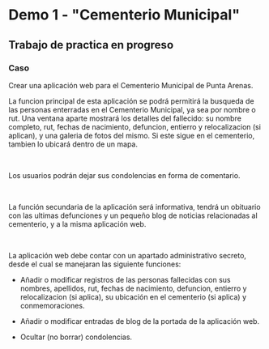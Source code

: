 # Demo 1 - "Cementerio Municipal"
## Trabajo de practica en progreso
### Caso
Crear una aplicación web para el Cementerio Municipal de Punta Arenas.
<br>
<p>La funcion principal de esta aplicación se podrá permitirá la busqueda de las personas enterradas en el Cementerio Municipal, ya sea por nombre o rut. Una ventana aparte mostrará los detalles del fallecido: su nombre completo, rut, fechas de nacimiento, defuncion, entierro y relocalizacion (si aplican), y una galeria de fotos del mismo. Si este sigue en el cementerio, tambien lo ubicará dentro de un mapa.</p>
<br>
<p>Los usuarios podrán dejar sus condolencias en forma de comentario.</p>
<br>
<p>La función secundaria de la aplicación será informativa, tendrá un obituario con las ultimas defunciones y un pequeño blog de noticias relacionadas al cementerio, y a la misma aplicación web.</p>
<br>
<p>La aplicación web debe contar con un apartado administrativo secreto, desde el cual se manejaran las siguiente funciones:</p>

- Añadir o modificar registros de las personas fallecidas con sus nombres, apellidos, rut, fechas de nacimiento, defuncion, entierro y relocalizacion (si aplica), su ubicación en el cementerio (si aplica) y conmemoraciones.

- Añadir o modificar entradas de blog de la portada de la aplicación web. 

- Ocultar (no borrar) condolencias.